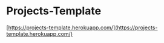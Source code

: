 # Projects-Template

[https://projects-template.herokuapp.com/](https://projects-template.herokuapp.com/)
